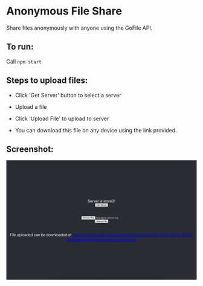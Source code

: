 # Anonymous File Share

Share files anonymously with anyone using the GoFile API.

## To run:

Call `npm start`

## Steps to upload files:

- Click 'Get Server' button to select a server
- Upload a file
- Click 'Upload File' to upload to server

- You can download this file on any device using the link provided.

## Screenshot:

<img src="https://github.com/SaumitraLohokare/anonymous-fileshare/blob/main/images/ss.png" width="900">
